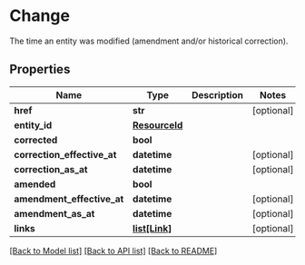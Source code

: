 # Change

The time an entity was modified (amendment and/or historical correction).

## Properties
Name | Type | Description | Notes
------------ | ------------- | ------------- | -------------
**href** | **str** |  | [optional] 
**entity_id** | [**ResourceId**](ResourceId.md) |  | 
**corrected** | **bool** |  | 
**correction_effective_at** | **datetime** |  | [optional] 
**correction_as_at** | **datetime** |  | [optional] 
**amended** | **bool** |  | 
**amendment_effective_at** | **datetime** |  | [optional] 
**amendment_as_at** | **datetime** |  | [optional] 
**links** | [**list[Link]**](Link.md) |  | [optional] 

[[Back to Model list]](../README.md#documentation-for-models) [[Back to API list]](../README.md#documentation-for-api-endpoints) [[Back to README]](../README.md)


